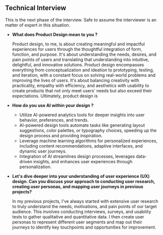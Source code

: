 ## Technical Interview

This is the next phase of the interview. Safe to assume the interviewer is an matter of expert in this situation.

- **What does Product Design mean to you ?**
    
    Product design, to me, is about creating meaningful and impactful experiences for users through the thoughtful integration of form, function, and purpose. It's about understanding the needs, desires, and pain points of users and translating that understanding into intuitive, delightful, and innovative solutions. Product design encompasses everything from conceptualization and ideation to prototyping, testing, and iteration, with a constant focus on solving real-world problems and improving the lives of users. It's about balancing creativity with practicality, empathy with efficiency, and aesthetics with usability to create products that not only meet users' needs but also exceed their expectations. Ultimately, product design is
    
- **How do you use AI within your design ?**
    
    - Utilize AI-powered analytics tools for deeper insights into user behavior, preferences, and trends.
    - AI-powered design tools automate tasks like generating layout suggestions, color palettes, or typography choices, speeding up the design process and providing inspiration.
    - Leverage machine learning algorithms for personalized experiences, including content recommendations, adaptive interfaces, and dynamic user journeys.
    - Integration of AI streamlines design processes, leverages data-driven insights, and enhances user experiences through personalization.


- **Let's dive deeper into your understanding of user experience (UX) design. Can you discuss your approach to conducting user research, creating user personas, and mapping user journeys in previous projects?**
    
    In my previous projects, I've always started with extensive user research to truly understand the needs, motivations, and pain points of our target audience. This involves conducting interviews, surveys, and usability tests to gather qualitative and quantitative data. I then create user personas to represent different user segments and map out their journeys to identify key touchpoints and opportunities for improvement.